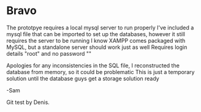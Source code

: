 Bravo
=====
The prototpye requires a local mysql server to run properly
I've included a mysql file that can be imported to set up the databases, however it still requires the server to be running
I know XAMPP comes packaged with MySQL, but a standalone server should work just as well
Requires login details "root" and no password ""

Apologies for any inconsistencies in the SQL file, I reconstructed the database from memory, so it could be problematic
This is just a temporary solution until the database guys get a storage solution ready

-Sam

Git test by Denis.
